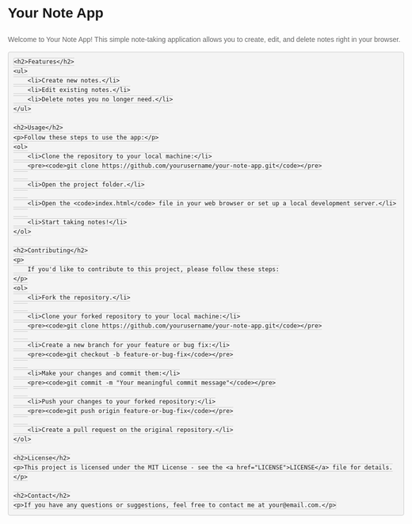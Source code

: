 <!DOCTYPE html>
<html lang="en">
<head>
    <meta charset="UTF-8">
    <meta name="viewport" content="width=device-width, initial-scale=1.0">
    <title>Your Note App</title>
    <style>
    body {
        font-family: Arial, sans-serif;
        line-height: 1.6;
        margin: 0 auto;
        max-width: 800px;
        padding: 20px;
    }

    h1 {
        color: #333;
    }

    h2 {
        color: #555;
    }

    p {
        color: #666;
    }

    ul, ol {
        color: #777;
        padding-left: 20px;
    }

    code {
        background-color: #f4f4f4;
        border: 1px solid #ccc;
        border-radius: 4px;
        font-family: Menlo, Monaco, Consolas, "Courier New", monospace;
        padding: 4px 6px;
    }

    pre {
        background-color: #f4f4f4;
        border: 1px solid #ccc;
        border-radius: 4px;
        font-family: Menlo, Monaco, Consolas, "Courier New", monospace;
        margin: 10px 0;
        overflow: auto;
        padding: 10px;
    }
</style>

</head>
<body>
    <h1>Your Note App</h1>
    <p>
        Welcome to Your Note App! This simple note-taking application allows you to create, edit, and delete notes right in your browser.
    </p>
    
    <h2>Features</h2>
    <ul>
        <li>Create new notes.</li>
        <li>Edit existing notes.</li>
        <li>Delete notes you no longer need.</li>
    </ul>
    
    <h2>Usage</h2>
    <p>Follow these steps to use the app:</p>
    <ol>
        <li>Clone the repository to your local machine:</li>
        <pre><code>git clone https://github.com/yourusername/your-note-app.git</code></pre>
        
        <li>Open the project folder.</li>
        
        <li>Open the <code>index.html</code> file in your web browser or set up a local development server.</li>
        
        <li>Start taking notes!</li>
    </ol>
    
    <h2>Contributing</h2>
    <p>
        If you'd like to contribute to this project, please follow these steps:
    </p>
    <ol>
        <li>Fork the repository.</li>
        
        <li>Clone your forked repository to your local machine:</li>
        <pre><code>git clone https://github.com/yourusername/your-note-app.git</code></pre>
        
        <li>Create a new branch for your feature or bug fix:</li>
        <pre><code>git checkout -b feature-or-bug-fix</code></pre>
        
        <li>Make your changes and commit them:</li>
        <pre><code>git commit -m "Your meaningful commit message"</code></pre>
        
        <li>Push your changes to your forked repository:</li>
        <pre><code>git push origin feature-or-bug-fix</code></pre>
        
        <li>Create a pull request on the original repository.</li>
    </ol>
    
    <h2>License</h2>
    <p>This project is licensed under the MIT License - see the <a href="LICENSE">LICENSE</a> file for details.</p>
    
    <h2>Contact</h2>
    <p>If you have any questions or suggestions, feel free to contact me at your@email.com.</p>
</body>
</html>
